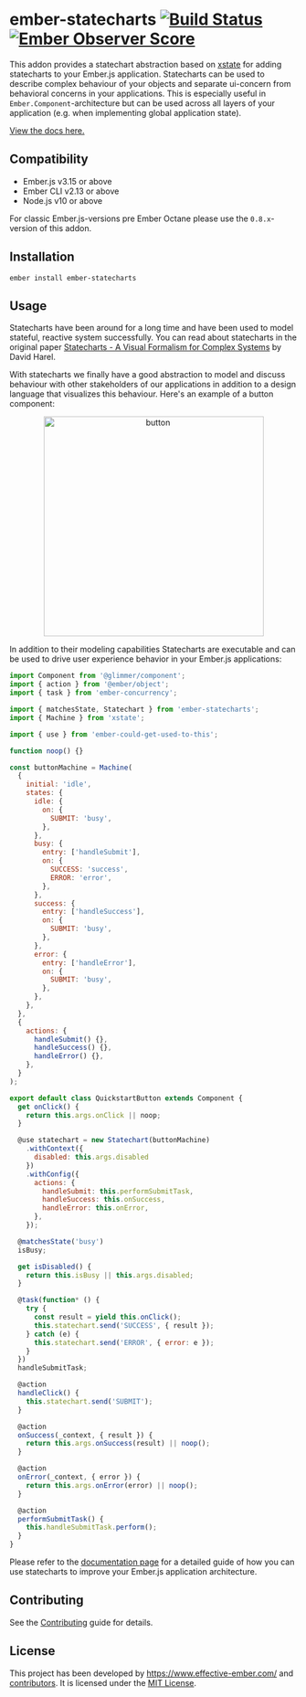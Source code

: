 ember-statecharts [![Build Status](https://travis-ci.org/LevelbossMike/ember-statecharts.svg?branch=master)](https://travis-ci.org/LevelbossMike/ember-statecharts) [![Ember Observer Score](https://emberobserver.com/badges/ember-statecharts.svg)](https://emberobserver.com/addons/ember-statecharts)
==============================================================================

This addon provides a statechart abstraction based on [xstate](https://xstate.js.org/)
for adding statecharts to your Ember.js application. Statecharts can be used to describe
complex behaviour of your objects and separate ui-concern from behavioral concerns
in your applications. This is especially useful in `Ember.Component`-architecture
but can be used across all layers of your application (e.g. when implementing
global application state).

[View the docs here.](https://ember-statecharts.com)


Compatibility
------------------------------------------------------------------------------

* Ember.js v3.15 or above
* Ember CLI v2.13 or above
* Node.js v10 or above

For classic Ember.js-versions pre Ember Octane please use the `0.8.x`-version
of this addon.


Installation
------------------------------------------------------------------------------

```
ember install ember-statecharts
```


Usage
------------------------------------------------------------------------------

Statecharts have been around for a long time and have been used to model
stateful, reactive system successfully. You can read about statecharts in the
original paper [Statecharts - A Visual Formalism for Complex
Systems](http://www.inf.ed.ac.uk/teaching/courses/seoc/2005_2006/resources/statecharts.pdf)
by David Harel.

With statecharts we finally have a good abstraction to model and discuss behaviour with
other stakeholders of our applications in addition to a design language that
visualizes this behaviour. Here's an example of a button component:

<p align="center">
  <img width="385" alt="button" src="https://user-images.githubusercontent.com/242299/78223877-1ea21f80-74b7-11ea-9ce0-fdd255e8e3e3.png">
</p>

In addition to their modeling capabilities Statecharts are executable and can be used to drive user experience behavior in your Ember.js applications:

```js
import Component from '@glimmer/component';
import { action } from '@ember/object';
import { task } from 'ember-concurrency';

import { matchesState, Statechart } from 'ember-statecharts';
import { Machine } from 'xstate';

import { use } from 'ember-could-get-used-to-this';

function noop() {}

const buttonMachine = Machine(
  {
    initial: 'idle',
    states: {
      idle: {
        on: {
          SUBMIT: 'busy',
        },
      },
      busy: {
        entry: ['handleSubmit'],
        on: {
          SUCCESS: 'success',
          ERROR: 'error',
        },
      },
      success: {
        entry: ['handleSuccess'],
        on: {
          SUBMIT: 'busy',
        },
      },
      error: {
        entry: ['handleError'],
        on: {
          SUBMIT: 'busy',
        },
      },
    },
  },
  {
    actions: {
      handleSubmit() {},
      handleSuccess() {},
      handleError() {},
    },
  }
);

export default class QuickstartButton extends Component {
  get onClick() {
    return this.args.onClick || noop;
  }

  @use statechart = new Statechart(buttonMachine)
    .withContext({
      disabled: this.args.disabled
    })
    .withConfig({
      actions: {
        handleSubmit: this.performSubmitTask,
        handleSuccess: this.onSuccess,
        handleError: this.onError,
      },
    });

  @matchesState('busy')
  isBusy;

  get isDisabled() {
    return this.isBusy || this.args.disabled;
  }

  @task(function* () {
    try {
      const result = yield this.onClick();
      this.statechart.send('SUCCESS', { result });
    } catch (e) {
      this.statechart.send('ERROR', { error: e });
    }
  })
  handleSubmitTask;

  @action
  handleClick() {
    this.statechart.send('SUBMIT');
  }

  @action
  onSuccess(_context, { result }) {
    return this.args.onSuccess(result) || noop();
  }

  @action
  onError(_context, { error }) {
    return this.args.onError(error) || noop();
  }

  @action
  performSubmitTask() {
    this.handleSubmitTask.perform();
  }
}
```

Please refer to the [documentation page](http://ember-statecharts.com) for a detailed guide of how you can use statecharts to improve your Ember.js application architecture.

Contributing
------------------------------------------------------------------------------

See the [Contributing](CONTRIBUTING.md) guide for details.


License
------------------------------------------------------------------------------

This project has been developed by https://www.effective-ember.com/ and [contributors](https://github.com/LevelbossMike/ember-statecharts/graphs/contributors). It is licensed under the [MIT License](LICENSE.md).
